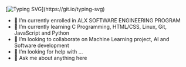 
[![Typing SVG](https://readme-typing-svg.demolab.com?font=Fira+Code&pause=1000&color=884EF7&width=435&lines=Hello%2C+There!+%F0%9F%91%8B+;This+is+John+Evwer;Feel+free+to+connect....;Nice+to+meet+you!)](https://git.io/typing-svg)


- 🔭 I’m currently enrolled in ALX SOFTWARE ENGINEERING PROGRAM
- 🌱 I’m currently learning C Programming, HTML/CSS, Linux, Git, JavaScript and Python
- 👯 I’m looking to collaborate on Machine Learning project, AI and Software development
- 🤔 I’m looking for help with ...
- 💬 Ask me about anything here
